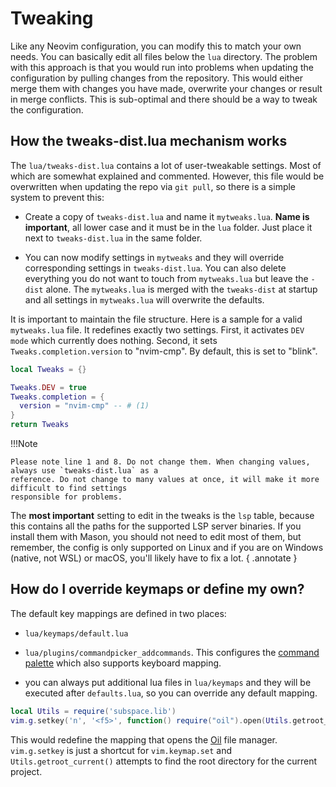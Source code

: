 # Tweaking
Like any Neovim configuration, you can modify this to match your own needs. You can basically edit all 
files below the `lua` directory. The problem with this approach is that you would run into problems when 
updating the configuration by pulling changes from the repository. This would either merge them with 
changes you have made, overwrite your changes or result in merge conflicts. This is sub-optimal and there 
should be a way to tweak the configuration.

## How the tweaks-dist.lua mechanism works

The `lua/tweaks-dist.lua` contains a lot of user-tweakable settings. Most of which are somewhat explained 
and commented. However, this file would be overwritten when updating the repo via `git pull`, so there is 
a simple system to prevent this:

- Create a copy of `tweaks-dist.lua` and name it `mytweaks.lua`. **Name is important**, all lower case and it 
  must be in the `lua` folder. Just place it next to `tweaks-dist.lua` in the same folder.

- You can now modify settings in `mytweaks` and they will override corresponding settings in 
  `tweaks-dist.lua`. You can also delete everything you do not want to touch from `mytweaks.lua` but 
  leave the `-dist` alone. The `mytweaks.lua` is merged with the `tweaks-dist` at startup and all 
  settings in `mytweaks.lua` will overwrite the defaults.

It is important to maintain the file structure. Here is a sample for a valid `mytweaks.lua` file. It 
redefines exactly two settings. First, it activates `DEV mode` which currently does nothing. Second, it 
sets `Tweaks.completion.version` to "nvim-cmp". By default, this is set to "blink".


```lua linenums="1"
local Tweaks = {}

Tweaks.DEV = true
Tweaks.completion = {
  version = "nvim-cmp" -- # (1)
}
return Tweaks
```

!!!Note

    Please note line 1 and 8. Do not change them. When changing values, always use `tweaks-dist.lua` as a 
    reference. Do not change to many values at once, it will make it more difficult to find settings 
    responsible for problems.

The **most important** setting to edit in the tweaks is the `lsp` table, because this contains all the 
paths for the supported LSP server binaries. If you install them with Mason, you should not need to edit 
most of them, but remember, the config is only supported on Linux and if you are on Windows (native, not 
WSL) or macOS, you'll likely have to fix a lot.
{ .annotate }

## How do I override keymaps or define my own?

The default key mappings are defined in two places:

- `lua/keymaps/default.lua`

- `lua/plugins/commandpicker_addcommands`. This configures the [command palette](../Plugins/commandpalette.md)
  which also supports keyboard mapping.

- you can always put additional lua files in `lua/keymaps` and they will be executed after 
  `defaults.lua`, so you can override any default mapping.

```lua
local Utils = require('subspace.lib')
vim.g.setkey('n', '<f5>', function() require("oil").open(Utils.getroot_current()) end, "Open Oil file manager")
```

This would redefine the mapping that opens the [Oil](../Plugins/oil.md) file manager. `vim.g.setkey` is 
just a shortcut for `vim.keymap.set` and `Utils.getroot_current()` attempts to find the root directory 
for the current project.
